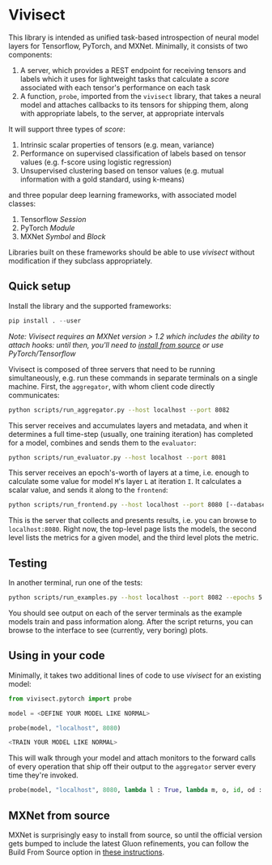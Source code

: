 # Vivisect

This library is intended as unified task-based introspection of neural model layers for Tensorflow, PyTorch, and MXNet.  Minimally, it consists of two components: 

1.  A server, which provides a REST endpoint for receiving tensors and labels which it uses for lightweight tasks that calculate a *score* associated with each tensor's performance on each task
2.  A function, `probe`, imported from the `vivisect` library, that takes a neural model and attaches callbacks to its tensors for shipping them, along with appropriate labels, to the server, at appropriate intervals

It will support three types of *score*:

1.  Intrinsic scalar properties of tensors (e.g. mean, variance)
2.  Performance on supervised classification of labels based on tensor values (e.g. f-score using logistic regression)
3.  Unsupervised clustering based on tensor values (e.g. mutual information with a gold standard, using k-means)

and three popular deep learning frameworks, with associated model classes:

1.  Tensorflow *Session*
2.  PyTorch *Module*
3.  MXNet *Symbol* and *Block*

Libraries built on these frameworks should be able to use *vivisect* without modification if they subclass appropriately.

## Quick setup

Install the library and the supported frameworks:

```python
pip install . --user
```

*Note: Vivisect requires an MXNet version > 1.2 which includes the ability to attach hooks: until then, you'll need to [install from source](www.mxnet.com) or use PyTorch/Tensorflow*

Vivisect is composed of three servers that need to be running simultaneously, e.g. run these commands in separate terminals on a single machine.  First, the `aggregator`, with whom client code directly communicates:

```bash
python scripts/run_aggregator.py --host localhost --port 8082
```

This server receives and accumulates layers and metadata, and when it determines a full time-step (usually, one training iteration) has completed for a model, combines and sends them to the `evaluator`:

```bash
python scripts/run_evaluator.py --host localhost --port 8081
```

This server receives an epoch's-worth of layers at a time, i.e. enough to calculate some value for model `M`'s layer `L` at iteration `I`.  It calculates a scalar value, and sends it along to the `frontend`:

```bash
python scripts/run_frontend.py --host localhost --port 8080 [--database FILE]
```

This is the server that collects and presents results, i.e. you can browse to `localhost:8080`.  Right now, the top-level page lists the models, the second level lists the metrics for a given model, and the third level plots the metric.

## Testing

In another terminal, run one of the tests:

```bash
python scripts/run_examples.py --host localhost --port 8082 --epochs 5
```

You should see output on each of the server terminals as the example models train and pass information along.  After the script returns, you can browse to the interface to see (currently, very boring) plots.

## Using in your code

Minimally, it takes two additional lines of code to use *vivisect* for an existing model:

```python
from vivisect.pytorch import probe

model = <DEFINE YOUR MODEL LIKE NORMAL>

probe(model, "localhost", 8080)

<TRAIN YOUR MODEL LIKE NORMAL>
```

This will walk through your model and attach monitors to the forward calls of every operation that ship off their output to the `aggregator` server every time they're invoked.

```python
probe(model, "localhost", 8080, lambda l : True, lambda m, o, id, od : True)
```

## MXNet from source

MXNet is surprisingly easy to install from source, so until the official version gets bumped to include the latest Gluon refinements, you can follow the Build From Source option in [these instructions](https://mxnet.apache.org/install/index.html?platform=Linux&language=Python&processor=CPU).
